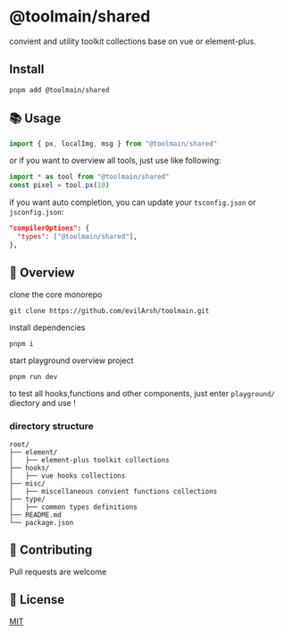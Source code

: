 # @toolmain/shared

convient and utility toolkit collections base on vue or element-plus.

## Install

```shell
pnpm add @toolmain/shared
```

## 📚 Usage

```ts
import { px, localImg, msg } from "@toolmain/shared"
```

or if you want to overview all tools, just use like following:

```ts
import * as tool from "@toolmain/shared"
const pixel = tool.px(10)
```

if you want auto completion, you can update your `tsconfig.json` or `jsconfig.json`:

```json
"compilerOptions": {
  "types": ["@toolmain/shared"],
},
```

## 🔎 Overview

clone the core monorepo

```shell
git clone https://github.com/evilArsh/toolmain.git
```

install dependencies

```shell
pnpm i
```

start playground overview project

```shell
pnpm run dev
```

to test all hooks,functions and other components, just enter `playground/` diectory and use !

### directory structure

```plaintext
root/
├── element/
│   ├── element-plus toolkit collections
├── hooks/
│   ├── vue hooks collections
├── misc/
│   ├── miscellaneous convient functions collections
├── type/
│   ├── common types definitions
├── README.md
└── package.json
```

## 👏 Contributing

Pull requests are welcome

## 📝 License

[MIT](https://choosealicense.com/licenses/mit/)
